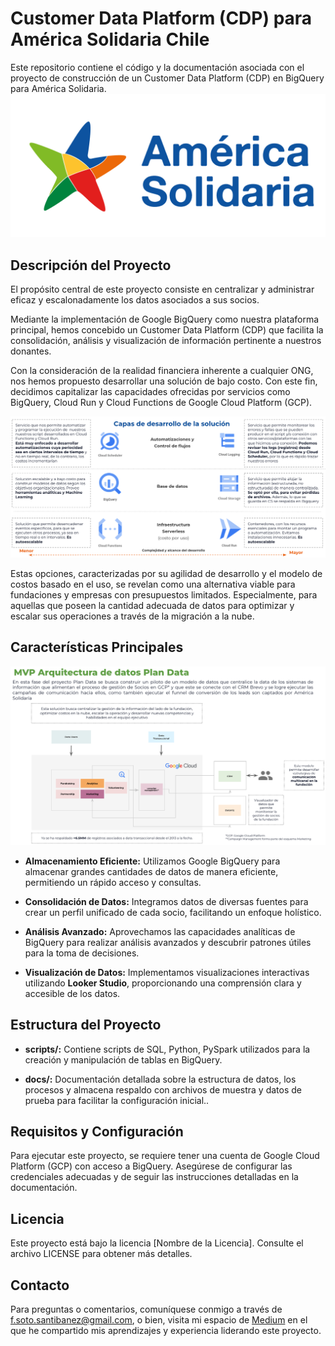 # Customer Data Platform (CDP) para América Solidaria Chile


Este repositorio contiene el código y la documentación asociada con el proyecto de construcción de un Customer Data Platform (CDP) en BigQuery para América Solidaria.
![](docs/america-solidaria-logo.png)


## Descripción del Proyecto

El propósito central de este proyecto consiste en centralizar y administrar eficaz y escalonadamente los datos asociados a sus socios. 

Mediante la implementación de Google BigQuery como nuestra plataforma principal, hemos concebido un Customer Data Platform (CDP) que facilita la consolidación, análisis y visualización de información pertinente a nuestros donantes.

Con la consideración de la realidad financiera inherente a cualquier ONG, nos hemos propuesto desarrollar una solución de bajo costo. Con este fin, decidimos capitalizar las capacidades ofrecidas por servicios como BigQuery, Cloud Run y Cloud Functions de Google Cloud Platform (GCP). 

![Elaboración propia](docs/capas_solucion.png)


Estas opciones, caracterizadas por su agilidad de desarrollo y el modelo de costos basado en el uso, se revelan como una alternativa viable para fundaciones y empresas con presupuestos limitados. Especialmente, para aquellas que poseen la cantidad adecuada de datos para optimizar y escalar sus operaciones a través de la migración a la nube.


## Características Principales

![Elaboración propia](docs/mvp_modelo_datos.png)

* **Almacenamiento Eficiente:** Utilizamos Google BigQuery para almacenar grandes cantidades de datos de manera eficiente, permitiendo un rápido acceso y consultas.

* **Consolidación de Datos:** Integramos datos de diversas fuentes para crear un perfil unificado de cada socio, facilitando un enfoque holístico.

* **Análisis Avanzado:** Aprovechamos las capacidades analíticas de BigQuery para realizar análisis avanzados y descubrir patrones útiles para la toma de decisiones.

* **Visualización de Datos:** Implementamos visualizaciones interactivas utilizando **Looker Studio**, proporcionando una comprensión clara y accesible de los datos.

## Estructura del Proyecto

* **scripts/:** Contiene scripts de SQL, Python, PySpark utilizados para la creación y manipulación de tablas en BigQuery.

* **docs/:** Documentación detallada sobre la estructura de datos, los procesos y almacena respaldo con archivos de muestra y datos de prueba para facilitar la configuración inicial..

## Requisitos y Configuración
Para ejecutar este proyecto, se requiere tener una cuenta de Google Cloud Platform (GCP) con acceso a BigQuery. Asegúrese de configurar las credenciales adecuadas y de seguir las instrucciones detalladas en la documentación.

## Licencia
Este proyecto está bajo la licencia [Nombre de la Licencia]. Consulte el archivo LICENSE para obtener más detalles.

## Contacto
Para preguntas o comentarios, comuníquese conmigo a través de f.soto.santibanez@gmail.com, o bien, visita mi espacio de [Medium](https://medium.com/@f.soto.santibanez) en el que he compartido mis aprendizajes y experiencia liderando este proyecto.




